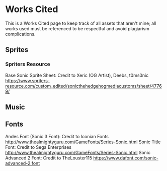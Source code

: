 #	Works Cited
This is a Works Cited page to keep track of all assets that aren't mine; all works used must be referenced to be respectful and avoid plagiarism complications.

##	Sprites
###	Spriters Resource
Base Sonic Sprite Sheet: Credit to Xeric (OG Artist), Deebs, t0ms0nic https://www.spriters-resource.com/custom_edited/sonicthehedgehogmediacustoms/sheet/47769/

##	Music

##	Fonts
Andes Font (Sonic 3 Font): Credit to Iconian Fonts http://www.thealmightyguru.com/GameFonts/Series-Sonic.html
Sonic Title Font: Credit to Sega Enterprises http://www.thealmightyguru.com/GameFonts/Series-Sonic.html
Sonic Advanced 2 Font: Credit to TheLouster115 https://www.dafont.com/sonic-advanced-2.font
